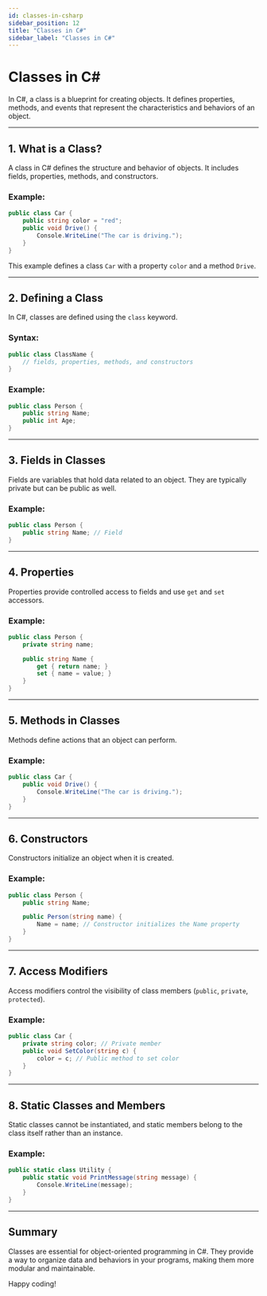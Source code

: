 ```yaml
---
id: classes-in-csharp
sidebar_position: 12
title: "Classes in C#"
sidebar_label: "Classes in C#"
---
```


# Classes in C#

In C#, a class is a blueprint for creating objects. It defines properties, methods, and events that represent the characteristics and behaviors of an object.

---

## 1. What is a Class?

A class in C# defines the structure and behavior of objects. It includes fields, properties, methods, and constructors.

### Example:

```csharp
public class Car {
    public string color = "red";
    public void Drive() {
        Console.WriteLine("The car is driving.");
    }
}
```

This example defines a class `Car` with a property `color` and a method `Drive`.

---

## 2. Defining a Class

In C#, classes are defined using the `class` keyword.

### Syntax:

```csharp
public class ClassName {
    // fields, properties, methods, and constructors
}
```

### Example:

```csharp
public class Person {
    public string Name;
    public int Age;
}
```

---

## 3. Fields in Classes

Fields are variables that hold data related to an object. They are typically private but can be public as well.

### Example:

```csharp
public class Person {
    public string Name; // Field
}
```

---

## 4. Properties

Properties provide controlled access to fields and use `get` and `set` accessors.

### Example:

```csharp
public class Person {
    private string name;

    public string Name {
        get { return name; }
        set { name = value; }
    }
}
```

---

## 5. Methods in Classes

Methods define actions that an object can perform.

### Example:

```csharp
public class Car {
    public void Drive() {
        Console.WriteLine("The car is driving.");
    }
}
```

---

## 6. Constructors

Constructors initialize an object when it is created.

### Example:

```csharp
public class Person {
    public string Name;

    public Person(string name) {
        Name = name; // Constructor initializes the Name property
    }
}
```

---

## 7. Access Modifiers

Access modifiers control the visibility of class members (`public`, `private`, `protected`).

### Example:

```csharp
public class Car {
    private string color; // Private member
    public void SetColor(string c) {
        color = c; // Public method to set color
    }
}
```

---

## 8. Static Classes and Members

Static classes cannot be instantiated, and static members belong to the class itself rather than an instance.

### Example:

```csharp
public static class Utility {
    public static void PrintMessage(string message) {
        Console.WriteLine(message);
    }
}
```

---

## Summary

Classes are essential for object-oriented programming in C#. They provide a way to organize data and behaviors in your programs, making them more modular and maintainable.

Happy coding!
